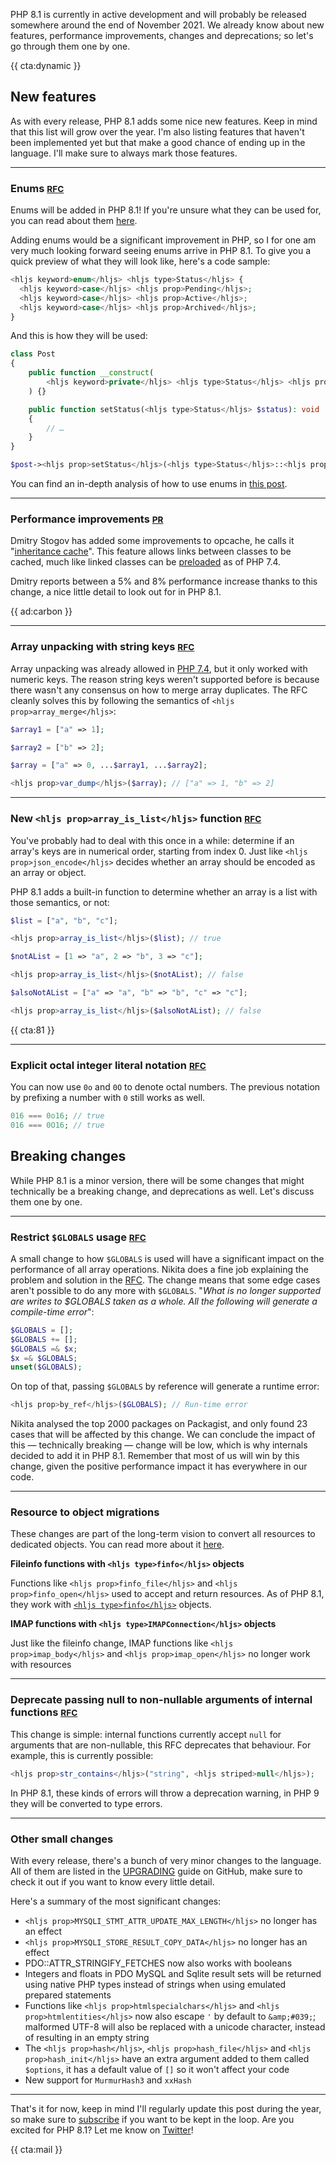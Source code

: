 PHP 8.1 is currently in active development and will probably be released somewhere around the end of November 2021. We already know about new features, performance improvements, changes and deprecations; so let's go through them one by one.

{{ cta:dynamic }}

## New features

As with every release, PHP 8.1 adds some nice new features. Keep in mind that this list will grow over the year. I'm also listing features that haven't been implemented yet but that make a good chance of ending up in the language. I'll make sure to always mark those features.

---

### Enums <small>[RFC](*https://wiki.php.net/rfc/enumerations)</small>

Enums will be added in PHP 8.1! If you're unsure what they can be used for, you can read about them [here](*/blog/php-enums).

Adding enums would be a significant improvement in PHP, so I for one am very much looking forward seeing enums arrive in PHP 8.1. To give you a quick preview of what they will look like, here's a code sample:

```php
<hljs keyword>enum</hljs> <hljs type>Status</hljs> {
  <hljs keyword>case</hljs> <hljs prop>Pending</hljs>;
  <hljs keyword>case</hljs> <hljs prop>Active</hljs>;
  <hljs keyword>case</hljs> <hljs prop>Archived</hljs>;
}
```

And this is how they will be used:

```php
class Post
{
    public function __construct(
        <hljs keyword>private</hljs> <hljs type>Status</hljs> <hljs prop>$status</hljs> = <hljs type>Status</hljs>::<hljs prop>Pending</hljs>;
    ) {}

    public function setStatus(<hljs type>Status</hljs> $status): void
    {
        // …
    }
}

$post-><hljs prop>setStatus</hljs>(<hljs type>Status</hljs>::<hljs prop>Active</hljs>);
```

You can find an in-depth analysis of how to use enums in [this post](/blog/php-enums).

---

### Performance improvements <small>[PR](*https://github.com/php/php-src/pull/6627)</small>

Dmitry Stogov has added some improvements to opcache, he calls it "[inheritance cache](*https://github.com/php/php-src/pull/6627)". This feature allows links between classes to be cached, much like linked classes can be [preloaded](*/blog/preloading-in-php-74) as of PHP 7.4.

Dmitry reports between a 5% and 8% performance increase thanks to this change, a nice little detail to look out for in PHP 8.1.

{{ ad:carbon }}

---

### Array unpacking with string keys <small>[RFC](*https://wiki.php.net/rfc/array_unpacking_string_keys)</small>

Array unpacking was already allowed in [PHP 7.4](/blog/new-in-php-74), but it only worked with numeric keys. The reason string keys weren't supported before is because there wasn't any consensus on how to merge array duplicates. The RFC cleanly solves this by following the semantics of `<hljs prop>array_merge</hljs>`:

```php
$array1 = ["a" => 1];

$array2 = ["b" => 2];

$array = ["a" => 0, ...$array1, ...$array2];

<hljs prop>var_dump</hljs>($array); // ["a" => 1, "b" => 2]
```

---

### New `<hljs prop>array_is_list</hljs>` function <small>[RFC](*https://wiki.php.net/rfc/is_list)</small>

You've probably had to deal with this once in a while: determine if an array's keys are in numerical order, starting from index 0. Just like `<hljs prop>json_encode</hljs>` decides whether an array should be encoded as an array or object.

PHP 8.1 adds a built-in function to determine whether an array is a list with those semantics, or not:

```php
$list = ["a", "b", "c"];

<hljs prop>array_is_list</hljs>($list); // true

$notAList = [1 => "a", 2 => "b", 3 => "c"];

<hljs prop>array_is_list</hljs>($notAList); // false

$alsoNotAList = ["a" => "a", "b" => "b", "c" => "c"];

<hljs prop>array_is_list</hljs>($alsoNotAList); // false
```

{{ cta:81 }}

---

### Explicit octal integer literal notation <small>[RFC](*https://wiki.php.net/rfc/explicit_octal_notation)</small>

You can now use `0o` and `0O` to denote octal numbers. The previous notation by prefixing a number with `0` still works as well. 

```php
016 === 0o16; // true
016 === 0O16; // true
```

## Breaking changes

While PHP 8.1 is a minor version, there will be some changes that might technically be a breaking change, and deprecations as well. Let's discuss them one by one.

---

### Restrict `$GLOBALS` usage <small>[RFC](*https://wiki.php.net/rfc/restrict_globals_usage)</small>

A small change to how `$GLOBALS` is used will have a significant impact on the performance of all array operations. Nikita does a fine job explaining the problem and solution in the [RFC](*https://wiki.php.net/rfc/restrict_globals_usage). The change means that some edge cases aren't possible to do any more with `$GLOBALS`. "_What is no longer supported are writes to $GLOBALS taken as a whole. All the following will generate a compile-time error_":

```php
$GLOBALS = [];
$GLOBALS += [];
$GLOBALS =& $x;
$x =& $GLOBALS;
unset($GLOBALS);
```

On top of that, passing `$GLOBALS` by reference will generate a runtime error:

```php
<hljs prop>by_ref</hljs>($GLOBALS); // Run-time error
```

Nikita analysed the top 2000 packages on Packagist, and only found 23 cases that will be affected by this change. We can conclude the impact of this — technically breaking — change will be low, which is why internals decided to add it in PHP 8.1. Remember that most of us will win by this change, given the positive performance impact it has everywhere in our code.

---

### Resource to object migrations

These changes are part of the long-term vision to convert all resources to dedicated objects. You can read more about it [here](*https://github.com/php/php-tasks/issues/6).

**Fileinfo functions with `<hljs type>finfo</hljs>` objects**

Functions like `<hljs prop>finfo_file</hljs>` and `<hljs prop>finfo_open</hljs>` used to accept and return resources. As of PHP 8.1, they work with [`<hljs type>finfo</hljs>`](*https://www.php.net/manual/en/class.finfo.php) objects.

**IMAP functions with `<hljs type>IMAPConnection</hljs>` objects**

Just like the fileinfo change, IMAP functions like `<hljs prop>imap_body</hljs>` and `<hljs prop>imap_open</hljs>` no longer work with resources

---

### Deprecate passing null to non-nullable arguments of internal functions <small>[RFC](*https://wiki.php.net/rfc/deprecate_null_to_scalar_internal_arg)</small>

This change is simple: internal functions currently accept `null` for arguments that are non-nullable, this RFC deprecates that behaviour. For example, this is currently possible:

```php
<hljs prop>str_contains</hljs>("string", <hljs striped>null</hljs>);
```

In PHP 8.1, these kinds of errors will throw a deprecation warning, in PHP 9 they will be converted to type errors.

---

### Other small changes

With every release, there's a bunch of very minor changes to the language. All of them are listed in the [UPGRADING](*https://github.com/php/php-src/blob/master/UPGRADING) guide on GitHub, make sure to check it out if you want to know every little detail.

Here's a summary of the most significant changes:

- `<hljs prop>MYSQLI_STMT_ATTR_UPDATE_MAX_LENGTH</hljs>` no longer has an effect
- `<hljs prop>MYSQLI_STORE_RESULT_COPY_DATA</hljs>` no longer has an effect
- <hljs type>PDO</hljs>::<hljs prop>ATTR_STRINGIFY_FETCHES</hljs> now also works with booleans
- Integers and floats in PDO MySQL and Sqlite result sets will be returned using native PHP types instead of strings when using emulated prepared statements
- Functions like `<hljs prop>htmlspecialchars</hljs>` and `<hljs prop>htmlentities</hljs>` now also escape `'` by default to `&amp;#039;`; malformed UTF-8 will also be replaced with a unicode character, instead of resulting in an empty string
- The `<hljs prop>hash</hljs>`, `<hljs prop>hash_file</hljs>` and `<hljs prop>hash_init</hljs>` have an extra argument added to them called `$options`, it has a default value of `[]` so it won't affect your code
- New support for `MurmurHash3` and `xxHash`

---

That's it for now, keep in mind I'll regularly update this post during the year, so make sure to [subscribe](/newsletter/subscribe) if you want to be kept in the loop. Are you excited for PHP 8.1? Let me know on [Twitter](*https://twitter.com/brendt_gd)!

{{ cta:mail }}
